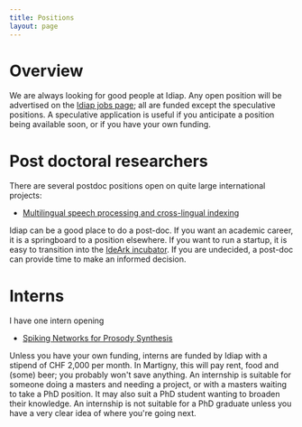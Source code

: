 ```yaml
---
title: Positions
layout: page
---
```


# Overview

We are always looking for good people at Idiap.  Any open position will be
advertised on the
[Idiap jobs page](http://www.idiap.ch/en/join-us/job-opportunities); all are
funded except the speculative positions.  A speculative application is useful
if you anticipate a position being available soon, or if you have your own
funding.

# Post doctoral researchers

There are several postdoc positions open on quite large international projects:

* [Multilingual speech processing and cross-lingual indexing](http://www.idiap.ch/education-and-jobs/job-10223)

Idiap can be a good place to do a post-doc.  If you want an academic career, it
is a springboard to a position elsewhere.  If you want to run a startup, it is
easy to transition into the [IdeArk incubator](http://www.ideark.ch/en/).  If
you are undecided, a post-doc can provide time to make an informed decision.

# Interns

I have one intern opening

* [Spiking Networks for Prosody Synthesis](http://www.idiap.ch/education-and-jobs/job-10231)

Unless you have your own funding, interns are funded by Idiap with a stipend of
CHF 2,000 per month.  In Martigny, this will pay rent, food and (some) beer;
you probably won't save anything.  An internship is suitable for someone doing
a masters and needing a project, or with a masters waiting to take a PhD
position.  It may also suit a PhD student wanting to broaden their knowledge.
An internship is not suitable for a PhD graduate unless you have a very clear
idea of where you're going next.
